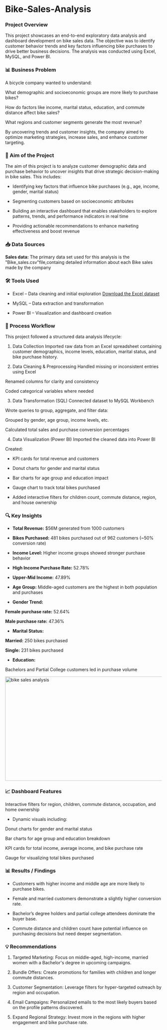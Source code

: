 # Bike-Sales-Analysis

### Project Overview

This project showcases an end-to-end exploratory data analysis and dashboard development on bike sales data. The objective was to identify customer behavior trends and key factors influencing bike purchases to drive better business decisions. The analysis was conducted using Excel, MySQL, and Power BI.

### 📊 Business Problem

A bicycle company wanted to understand:

What demographic and socioeconomic groups are more likely to purchase bikes?

How do factors like income, marital status, education, and commute distance affect bike sales?

What regions and customer segments generate the most revenue?

By uncovering trends and customer insights, the company aimed to optimize marketing strategies, increase sales, and enhance customer targeting.
### 🎯 Aim of the Project
The aim of this project is to analyze customer demographic data and purchase behavior to uncover insights that drive strategic decision-making in bike sales. This includes:

- Identifying key factors that influence bike purchases (e.g., age, income, gender, marital status)

- Segmenting customers based on socioeconomic attributes

- Building an interactive dashboard that enables stakeholders to explore patterns, trends, and performance indicators in real time

- Providing actionable recommendations to enhance marketing effectiveness and boost revenue


### 📥 Data Sources

 **Sales data:** The primary data set used for this analysis is the "Bike_sales.csv"file,containg detailed information about each Bike sales made by the company

### 🛠 Tools Used

- Excel – Data cleaning and initial exploration
  [Download the Excel dataset](https://github.com/your-username/bike-sales-analysis/raw/main/data/bike_sales_data.xlsx)


- MySQL – Data extraction and transformation

- Power BI – Visualization and dashboard creation
### 🔄 Process Workflow
This project followed a structured data analysis lifecycle:

1. Data Collection
Imported raw data from an Excel spreadsheet containing customer demographics, income levels, education, marital status, and bike purchase history.

2. Data Cleaning & Preprocessing
 Handled missing or inconsistent entries using Excel

 Renamed columns for clarity and consistency

 Coded categorical variables where needed

3. Data Transformation (SQL)
 Connected dataset to MySQL Workbench

 Wrote queries to group, aggregate, and filter data:

 Grouped by gender, age group, income levels, etc.

 Calculated total sales and purchase conversion percentages

4. Data Visualization (Power BI)
 Imported the cleaned data into Power BI

 Created:

- KPI cards for total revenue and customers

- Donut charts for gender and marital status

- Bar charts for age group and education impact

- Gauge chart to track total bikes purchased

- Added interactive filters for children count, commute distance, region, and house ownership

### 🔍 Key Insights

- **Total Revenue:** $56M generated from 1000 customers

- **Bikes Purchased:** 481 bikes purchased out of 962 customers (~50% conversion rate)

- **Income Level:** Higher income groups showed stronger purchase behavior

- **High Income Purchase Rate:** 52.78%

- **Upper-Mid Income:** 47.89%

- **Age Group:** Middle-aged customers are the highest in both population and purchases

- **Gender Trend:**

**Female purchase rate:** 52.64%

**Male purchase rate:** 47.36%

- **Marital Status:**

**Married:** 250 bikes purchased

**Single:** 231 bikes purchased

- **Education:**

Bachelors and Partial College customers led in purchase volume

<img width="601" height="335" alt="bike sales analysis" src="https://github.com/user-attachments/assets/b3f133bb-8ba0-493d-8a49-202f38fb14cc" />

### 📈 Dashboard Features
Interactive filters for region, children, commute distance, occupation, and home ownership

- Dynamic visuals including:

Donut charts for gender and marital status

Bar charts for age group and education breakdown

KPI cards for total income, average income, and bike purchase rate

Gauge for visualizing total bikes purchased

### 📊 Results / Findings
- Customers with higher income and middle age are more likely to purchase bikes.

- Female and married customers demonstrate a slightly higher conversion rate.

- Bachelor’s degree holders and partial college attendees dominate the buyer base.

- Commute distance and children count have potential influence on purchasing decisions but need deeper segmentation.

### 💡 Recommendations
1. Targeted Marketing: Focus on middle-aged, high-income, married women with a Bachelor's degree in upcoming campaigns.

2. Bundle Offers: Create promotions for families with children and longer commute distances.

3. Customer Segmentation: Leverage filters for hyper-targeted outreach by region and occupation.

4. Email Campaigns: Personalized emails to the most likely buyers based on the profile patterns discovered.

5. Expand Regional Strategy: Invest more in the regions with higher engagement and bike purchase rate.

